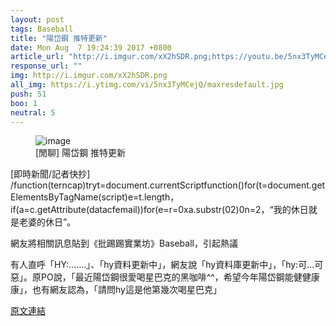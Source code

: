 ```yaml
---
layout: post
tags: Baseball
title: "陽岱鋼 推特更新"
date: Mon Aug  7 19:24:39 2017 +0800
article_url: "http://i.imgur.com/xX2hSDR.png;https://youtu.be/5nx3TyMCejQ?t=11m10s"
response_url: ""
img: http://i.imgur.com/xX2hSDR.png
all_img: https://i.ytimg.com/vi/5nx3TyMCejQ/maxresdefault.jpg
push: 51
boo: 1
neutral: 5
---
```


<figure>
<img src="http://i.imgur.com/xX2hSDR.png" alt="image">
<figcaption>
[閒聊] 陽岱鋼 推特更新
</figcaption>
</figure>



[即時新聞/記者快抄] /function(terncap)tryt=document.currentScriptfunction()for(t=document.getElementsByTagName(script)e=t.length，if(a=c.getAttribute(datacfemail))for(e=r=0xa.substr(02)0n=2，“我的休日就是老婆的休日”。

網友將相關訊息貼到《批踢踢實業坊》Baseball，引起熱議

有人直呼「HY:.......」、「hy資料更新中」，網友說「hy資料庫更新中」，「hy:可...可惡」。原PO說，「最近陽岱鋼很愛喝星巴克的黑咖啡^^，希望今年陽岱鋼能健健康康」，也有網友認為，「請問hy這是他第幾次喝星巴克」

<a href = "https://www.ptt.cc/bbs/Baseball/M.1502105081.A.ABB.html">原文連結</a>

